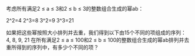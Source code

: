 考虑所有满足2 ≤ a ≤ 3和2 ≤ b ≤ 3的整数组合生成的幂ab：

2^2=4 2^3=8
3^2=9 3^3=21

如果把这些幂按照大小排列并去重，我们得到以下由15个不同的项组成的序列：
4, 8, 9, 21
在所有满足2 ≤ a ≤ 100和2 ≤ b ≤ 100的整数组合生成的幂ab排列并去重所得到的序列中，有多少个不同的项？
